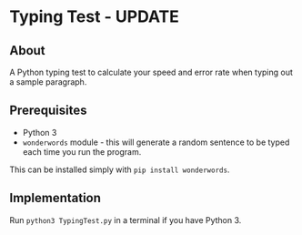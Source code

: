 # Typing Test - UPDATE

## About

A Python typing test to calculate your speed and error rate when typing out a sample paragraph.

## Prerequisites

- Python 3
- `wonderwords` module - this will generate a random sentence to be typed each time you run the program.

This can be installed simply with `pip install wonderwords`.

## Implementation

Run `python3 TypingTest.py` in a terminal if you have Python 3.
